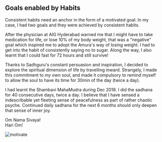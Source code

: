 <!-- title: Goals and Habits  -->

## Goals enabled by Habits

Consistent habits need an anchor in the form of a motivated goal. In my case, I had two goals and they were achieved by consistent habits. 

After the physician at AIG Hyderabad warned me that I might have to take medication for life, or lose 10% of my body weight, that was a "negative" goal which inspired me to adopt the Amura's way of losing weight. I had to get into the habit of consistently saying no to sugar. Along the way, I also learnt that I could fast for 72 hours and still survive! 

Thanks to Sadhguru's constant persuasion and inspiration, I decided to explore the spiritual dimension of life by travelling inward. Strangely, I made this commitment to *my own soul*, and made it compulsory to remind myself to allow the soul to have its time for 30min of the day (twice a day). 

I had learnt the Shambavi MahaMudra during Dec 2018. I did the sadhana for 40 consecutive days, twice a day. I believe that I have sensed a indescribable yet fleeting sense of peacefulness as part of rather chaotic psyche. Continued daily sadhana for the next 6 months should only deepen that sense of inner joy. 

Om Nama Sivaya!   
Hari Om!   


![motivate](https://4fraiww95do8s62g3irso214-wpengine.netdna-ssl.com/wp-content/uploads/2018/11/JimRyun-1.jpg)




